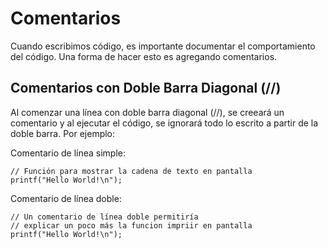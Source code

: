 # Comentarios

Cuando escribimos código, es importante documentar el comportamiento del código. Una forma de hacer esto es agregando comentarios.

## Comentarios con Doble Barra Diagonal (//)

Al comenzar una línea con doble barra diagonal (//), se creeará un comentario y al ejecutar el código, se ignorará todo lo escrito a partir de la doble barra. Por ejemplo:

Comentario de línea simple:

```
// Función para mostrar la cadena de texto en pantalla
printf("Hello World!\n");
```

Comentario de línea doble:

```
// Un comentario de línea doble permitiría
// explicar un poco más la funcion impriir en pantalla
printf("Hello World!\n");
```
